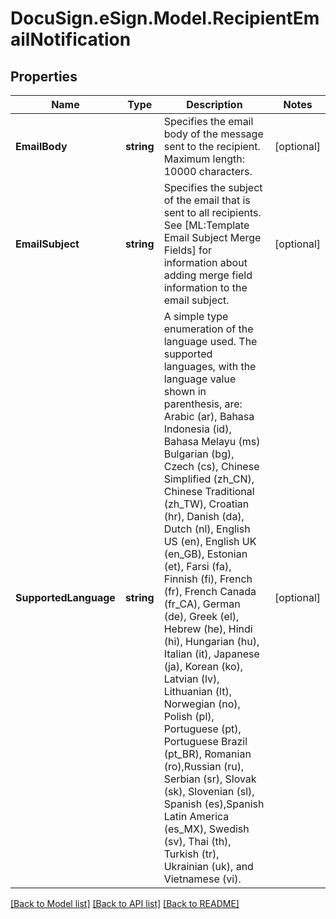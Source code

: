 # DocuSign.eSign.Model.RecipientEmailNotification
## Properties

Name | Type | Description | Notes
------------ | ------------- | ------------- | -------------
**EmailBody** | **string** | Specifies the email body of the message sent to the recipient.   Maximum length: 10000 characters.  | [optional] 
**EmailSubject** | **string** | Specifies the subject of the email that is sent to all recipients.  See [ML:Template Email Subject Merge Fields] for information about adding merge field information to the email subject. | [optional] 
**SupportedLanguage** | **string** | A simple type enumeration of the language used. The supported languages, with the language value shown in parenthesis, are: Arabic (ar), Bahasa Indonesia (id), Bahasa Melayu (ms) Bulgarian (bg), Czech (cs), Chinese Simplified (zh_CN), Chinese Traditional (zh_TW), Croatian (hr), Danish (da), Dutch (nl), English US (en), English UK (en_GB), Estonian (et), Farsi (fa), Finnish (fi), French (fr), French Canada (fr_CA), German (de), Greek (el), Hebrew (he), Hindi (hi), Hungarian (hu), Italian (it), Japanese (ja), Korean (ko), Latvian (lv), Lithuanian (lt), Norwegian (no), Polish (pl), Portuguese (pt), Portuguese Brazil (pt_BR), Romanian (ro),Russian (ru), Serbian (sr), Slovak (sk), Slovenian (sl), Spanish (es),Spanish Latin America (es_MX), Swedish (sv), Thai (th), Turkish (tr), Ukrainian (uk), and Vietnamese (vi). | [optional] 

[[Back to Model list]](../README.md#documentation-for-models) [[Back to API list]](../README.md#documentation-for-api-endpoints) [[Back to README]](../README.md)

